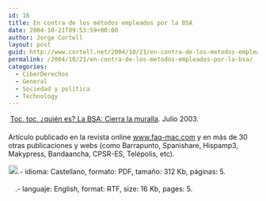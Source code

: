 ```yaml
---
id: 16
title: En contra de los métodos empleados por la BSA
date: 2004-10-21T09:53:59+00:00
author: Jorge Cortell
layout: post
guid: http://www.cortell.net/2004/10/21/en-contra-de-los-metodos-empleados-por-la-bsa/
permalink: /2004/10/21/en-contra-de-los-metodos-empleados-por-la-bsa/
categories:
  - CiberDerechos
  - General
  - Sociedad y polí­tica
  - Technology
---
```

&#149; &#147;<a href="http://homepage.mac.com/jorgecortell/docs/BSAcierramuralla.pdf" target="_blank">Toc, toc, &iquest;qui&eacute;n es? La BSA: Cierra la muralla</a>.&#148; Julio 2003.
                    
Art&iacute;culo publicado en la revista online <a href="http://www.faq-mac.com" target="_blank">www.faq-mac.com</a> y en m&aacute;s de 30 otras publicaciones y webs (como Barrapunto, Spanishare, Hispamp3, Makypress, Bandaancha, CPSR-ES, Tel&eacute;polis, etc).
                    
<a href="http://homepage.mac.com/jorgecortell/docs/ComentLSSI.pdf" target="_blank"><img src="http://homepage.mac.com/jorgecortell/images/pdf.gif" width="19" height="19" border="0" /></a>.- idioma: Castellano, formato: PDF, tama&ntilde;o: 312 Kb, p&aacute;ginas: 5. 
                    
<a href="http://homepage.mac.com/jorgecortell/docs/BSA-en.rtf" target="_blank"><img src="http://homepage.mac.com/jorgecortell/images/rtf.gif" width="14" height="18" border="0" /></a>.- languaje: English, format: RTF, size: 16 Kb, pages: 5.